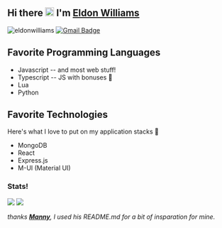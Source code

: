 ## Hi there <img src="https://media.giphy.com/media/hvRJCLFzcasrR4ia7z/giphy.gif" width="20px"> I'm [Eldon Williams](https://eldonwilliams.com/)

<img src="https://komarev.com/ghpvc/?username=eldonwilliams" alt="eldonwilliams" /> [![Gmail Badge](https://img.shields.io/badge/-eldon@eldonwilliams.com-c14438?style=flat-square&logo=Gmail&logoColor=white&link=mailto:eldon@eldon.zone)](mailto:eldon@eldon.zone)

## Favorite Programming Languages

* Javascript -- and most web stuff!
* Typescript -- JS with bonuses 🥰
* Lua
* Python

## Favorite Technologies

Here's what I love to put on my application stacks 🥞

* MongoDB
* React
* Express.js
* M-UI (Material UI)

### Stats!

<img src="https://github-readme-stats.vercel.app/api/top-langs/?username=eldonwilliams&layout=compact" /> <img src="https://github-readme-stats.vercel.app/api?username=eldonwilliams&show_icons=true" />

*thanks **[Manny](https://github.com/MarikIshtar007/MarikIshtar007)**, I used his README.md for a bit of insparation for mine.*
